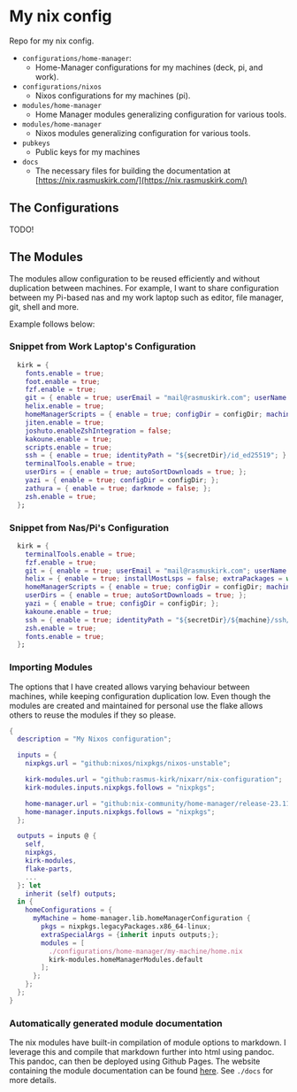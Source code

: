 # My nix config

Repo for my nix config.

- `configurations/home-manager`:
  - Home-Manager configurations for my machines (deck, pi, and work).
- `configurations/nixos`
  - Nixos configurations for my machines (pi).
- `modules/home-manager`
  - Home Manager modules generalizing configuration for various tools.
- `modules/home-manager`
  - Nixos modules generalizing configuration for various tools.
- `pubkeys`
  - Public keys for my machines
- `docs`
  - The necessary files for building the documentation at [https://nix.rasmuskirk.com/](https://nix.rasmuskirk.com/)

## The Configurations

TODO!

## The Modules

The modules allow configuration to be reused efficiently and without
duplication between machines. For example, I want to share configuration
between my Pi-based nas and my work laptop such as editor, file manager,
git, shell and more.

Example follows below:

### Snippet from Work Laptop's Configuration

```nix
  kirk = {
    fonts.enable = true;
    foot.enable = true;
    fzf.enable = true;
    git = { enable = true; userEmail = "mail@rasmuskirk.com"; userName = "rasmus-kirk"; };
    helix.enable = true;
    homeManagerScripts = { enable = true; configDir = configDir; machine = machine; };
    jiten.enable = true;
    joshuto.enableZshIntegration = false;
    kakoune.enable = true;
    scripts.enable = true;
    ssh = { enable = true; identityPath = "${secretDir}/id_ed25519"; };
    terminalTools.enable = true;
    userDirs = { enable = true; autoSortDownloads = true; };
    yazi = { enable = true; configDir = configDir; };
    zathura = { enable = true; darkmode = false; };
    zsh.enable = true;
  };
```

### Snippet from Nas/Pi's Configuration

```nix
  kirk = {
    terminalTools.enable = true;
    fzf.enable = true;
    git = { enable = true; userEmail = "mail@rasmuskirk.com"; userName = "rasmus-kirk"; };
    helix = { enable = true; installMostLsps = false; extraPackages = with pkgs; [nil marksman nodePackages_latest.bash-language-server]; };
    homeManagerScripts = { enable = true; configDir = configDir; machine = machine; };
    userDirs = { enable = true; autoSortDownloads = true; };
    yazi = { enable = true; configDir = configDir; };
    kakoune.enable = true;
    ssh = { enable = true; identityPath = "${secretDir}/${machine}/ssh/id_ed25519"; };
    zsh.enable = true;
    fonts.enable = true;
  };
```

### Importing Modules

The options that I have created allows varying behaviour between machines,
while keeping configuration duplication low. Even though the modules are
created and maintained for personal use the flake allows others to reuse
the modules if they so please.

```nix
{
  description = "My Nixos configuration";

  inputs = {
    nixpkgs.url = "github:nixos/nixpkgs/nixos-unstable";

    kirk-modules.url = "github:rasmus-kirk/nixarr/nix-configuration";
    kirk-modules.inputs.nixpkgs.follows = "nixpkgs";

    home-manager.url = "github:nix-community/home-manager/release-23.11";
    home-manager.inputs.nixpkgs.follows = "nixpkgs";
  };

  outputs = inputs @ {
    self,
    nixpkgs,
    kirk-modules,
    flake-parts,
    ...
  }: let
    inherit (self) outputs;
  in {
    homeConfigurations = {
      myMachine = home-manager.lib.homeManagerConfiguration {
        pkgs = nixpkgs.legacyPackages.x86_64-linux;
        extraSpecialArgs = {inherit inputs outputs;};
        modules = [
          ./configurations/home-manager/my-machine/home.nix
          kirk-modules.homeManagerModules.default
        ];
      };
    };
  };
}
```

### Automatically generated module documentation

The nix modules have built-in compilation of module options to markdown. I
leverage this and compile that markdown further into html using pandoc. This
pandoc, can then be deployed using Github Pages. The website containing the
module documentation can be found [here](https://nix.rasmuskirk.com/). See
`./docs` for more details.

